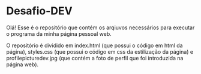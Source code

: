 # Desafio-DEV

Olá!
Esse é o repositório que contém os arqiuvos necessários para executar o programa da minha página pessoal web.

O repositório é dividido em index.html (que possui o código em html da página), styles.css (que possui o código em css da estilização da página) e profilepicturedev.jpg (que contém a foto de perfil que foi introduzida na página web).
